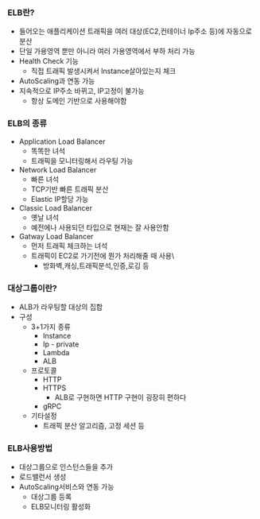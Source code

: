 ### ELB란?
- 들어오는 애플리케이션 트래픽을 여러 대상(EC2,컨테이너 Ip주소 등)에 자동으로 분산
- 단일 가용영역 뿐만 아니라 여러 가용영역에서 부하 처리 가능
- Health Check 기능
	- 직접 트래픽 발생시켜서 Instance살아있는지 체크
- AutoScaling과 연동 가능
- 지속적으로 IP주소 바뀌고, IP고정이 불가능
	- 항상 도메인 기반으로 사용해야함

### ELB의 종류
- Application Load Balancer
	- 똑똑한 녀석
	- 트래픽을 모니터링해서 라우팅 가능
- Network Load Balancer
	- 빠른 녀석
	- TCP기반 빠른 트래픽 분산
	- Elastic IP할당 가능
- Classic Load Balancer
	- 옛날 녀석
	- 예전에나 사용되던 타입으로 현재는 잘 사용안함
- Gatway Load Balancer
	- 먼저 트래픽 체크하는 녀석
	- 트래픽이 EC2로 가기전에 뭔가 처리해줄 때 사용\
		- 방화벽,캐싱,트래픽분석,인증,로깅 등

### 대상그룹이란?
- ALB가 라우팅할 대상의 집합
- 구성
	- 3+1가지 종류
		- Instance
		- Ip - private
		- Lambda
		- ALB
	- 프로토콜
		- HTTP
		- HTTPS
			- ALB로 구현하면 HTTP 구현이 굉장히 편하다
		- gRPC
	- 기타설정
		- 트래픽 분산 알고리즘, 고정 세션 등

### ELB사용방법
- 대상그룹으로 인스턴스들을 추가
- 로드밸런서 생성
- AutoScaling서비스와 연동 가능
	- 대상그룹 등록
	- ELB모니터링 활성화
